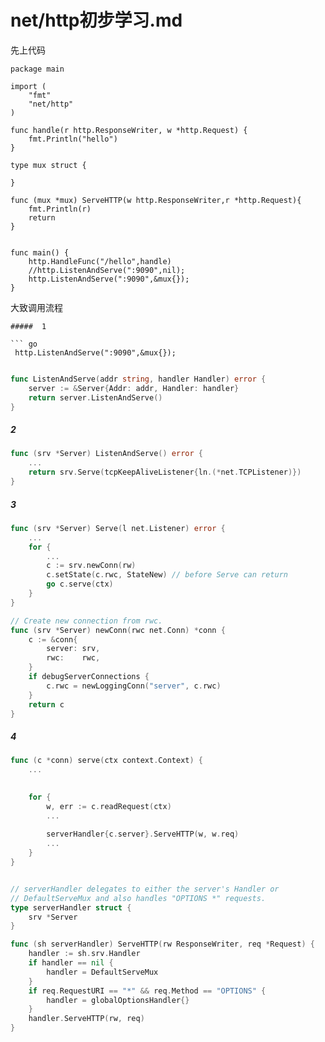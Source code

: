 # net/http初步学习.md

先上代码

```text
package main

import (
	"fmt"
	"net/http"
)

func handle(r http.ResponseWriter, w *http.Request) {
	fmt.Println("hello")
}

type mux struct {

}

func (mux *mux) ServeHTTP(w http.ResponseWriter,r *http.Request){
	fmt.Println(r)
	return
}


func main() {
	http.HandleFunc("/hello",handle)
	//http.ListenAndServe(":9090",nil);
	http.ListenAndServe(":9090",&mux{});
}
```

大致调用流程

```text
#####  1

``` go
 http.ListenAndServe(":9090",&mux{});


```


``` go 
func ListenAndServe(addr string, handler Handler) error {
	server := &Server{Addr: addr, Handler: handler}
	return server.ListenAndServe()
}
```

#####  2

``` go
func (srv *Server) ListenAndServe() error {
	...
	return srv.Serve(tcpKeepAliveListener{ln.(*net.TCPListener)})
}

```


#####  3 

``` go
func (srv *Server) Serve(l net.Listener) error {
	...
	for {
		...
		c := srv.newConn(rw)
		c.setState(c.rwc, StateNew) // before Serve can return
		go c.serve(ctx)
	}
}

// Create new connection from rwc.
func (srv *Server) newConn(rwc net.Conn) *conn {
	c := &conn{
		server: srv,
		rwc:    rwc,
	}
	if debugServerConnections {
		c.rwc = newLoggingConn("server", c.rwc)
	}
	return c
}

```


#####  4

``` go
func (c *conn) serve(ctx context.Context) {
	...
	

	for {
		w, err := c.readRequest(ctx)
		...
		
		serverHandler{c.server}.ServeHTTP(w, w.req)
		...
	}
}


// serverHandler delegates to either the server's Handler or
// DefaultServeMux and also handles "OPTIONS *" requests.
type serverHandler struct {
	srv *Server
}

func (sh serverHandler) ServeHTTP(rw ResponseWriter, req *Request) {
	handler := sh.srv.Handler
	if handler == nil {
		handler = DefaultServeMux
	}
	if req.RequestURI == "*" && req.Method == "OPTIONS" {
		handler = globalOptionsHandler{}
	}
	handler.ServeHTTP(rw, req)
}
``` 
```

